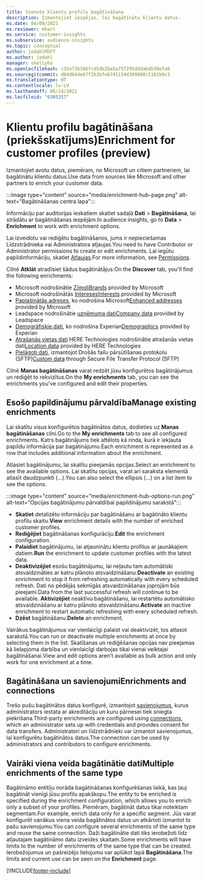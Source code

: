 ```yaml
---
title: Vienoto klientu profilu bagātināšana
description: Izmantojiet iespējas, lai bagātinātu klientu datus.
ms.date: 04/09/2021
ms.reviewer: mhart
ms.service: customer-insights
ms.subservice: audience-insights
ms.topic: conceptual
author: jodahlMSFT
ms.author: jodahl
manager: shellyha
ms.openlocfilehash: c35e73b366fcd5db2ba5a757295ddda6db30efa0
ms.sourcegitcommit: d84d664e67f263bfeb741154d309088c5101b9c3
ms.translationtype: HT
ms.contentlocale: lv-LV
ms.lasthandoff: 06/24/2021
ms.locfileid: "6305257"
---
```

# <a name="enrichment-for-customer-profiles-preview"></a><span data-ttu-id="44842-103">Klientu profilu bagātināšana (priekšskatījums)</span><span class="sxs-lookup"><span data-stu-id="44842-103">Enrichment for customer profiles (preview)</span></span>

<span data-ttu-id="44842-104">Izmantojiet avotu datus, piemēram, no Microsoft un citiem partneriem, lai bagātinātu klientu datus.</span><span class="sxs-lookup"><span data-stu-id="44842-104">Use data from sources like Microsoft and other partners to enrich your customer data.</span></span>

:::image type="content" source="media/enrichment-hub-page.png" alt-text="Bagātināšanas centra lapa":::

<span data-ttu-id="44842-106">Informāciju par auditorijas ieskatiem skatiet sadaļā **Dati** > **Bagātināšana**, lai strādātu ar bagātināšanas iespējām.</span><span class="sxs-lookup"><span data-stu-id="44842-106">In audience insights, go to **Data** > **Enrichment** to work with enrichment options.</span></span>  

<span data-ttu-id="44842-107">Lai izveidotu vai rediģētu bagātināšanos, jums ir nepieciešamas Līdzstrādnieka vai Administratora atļaujas.</span><span class="sxs-lookup"><span data-stu-id="44842-107">You need to have Contributor or Administrator permissions to create or edit enrichments.</span></span> <span data-ttu-id="44842-108">Lai iegūtu papildinformāciju, skatiet [Atļaujas](permissions.md).</span><span class="sxs-lookup"><span data-stu-id="44842-108">For more information, see [Permissions](permissions.md).</span></span>

<span data-ttu-id="44842-109">Cilnē **Atklāt** atradīsiet šādus bagātinātājus:</span><span class="sxs-lookup"><span data-stu-id="44842-109">On the **Discover** tab, you'll find the following enrichments:</span></span>

- <span data-ttu-id="44842-110">Microsoft nodrošinātie [Zīmoli](enrichment-microsoft.md)</span><span class="sxs-lookup"><span data-stu-id="44842-110">[Brands](enrichment-microsoft.md) provided by Microsoft</span></span>
- <span data-ttu-id="44842-111">Microsoft nodrošinātās [Intereses](enrichment-microsoft.md)</span><span class="sxs-lookup"><span data-stu-id="44842-111">[Interests](enrichment-microsoft.md) provided by Microsoft</span></span>
- <span data-ttu-id="44842-112">[Paplašinātās adreses](enrichment-enhanced-addresses.md), ko nodrošina Microsoft</span><span class="sxs-lookup"><span data-stu-id="44842-112">[Enhanced addresses](enrichment-enhanced-addresses.md) provided by Microsoft</span></span>
- <span data-ttu-id="44842-113">Leadspace nodrošinātie [uzņēmuma dati](enrichment-leadspace.md)</span><span class="sxs-lookup"><span data-stu-id="44842-113">[Company data](enrichment-leadspace.md) provided by Leadspace</span></span>
- <span data-ttu-id="44842-114">[Demogrāfiskie dati](enrichment-experian.md), ko nodrošina Experian</span><span class="sxs-lookup"><span data-stu-id="44842-114">[Demographics](enrichment-experian.md) provided by Experian</span></span>
- <span data-ttu-id="44842-115">[Atrašanās vietas dati](enrichment-here.md) HERE Technologies nodrošinātie atrašanās vietas dati</span><span class="sxs-lookup"><span data-stu-id="44842-115">[Location data](enrichment-here.md) provided by HERE Technologies</span></span>
- <span data-ttu-id="44842-116">[Pielāgoti dati](enrichment-SFTP-custom-import.md), izmantojot Drošās failu pārsūtīšanas protokolu (SFTP)</span><span class="sxs-lookup"><span data-stu-id="44842-116">[Custom data](enrichment-SFTP-custom-import.md) through Secure File Transfer Protocol (SFTP)</span></span>

<span data-ttu-id="44842-117">Cilnē **Manas bagātināšanas** varat redzēt jūsu konfigurētos bagātinājumus un rediģēt to rekvizītus.</span><span class="sxs-lookup"><span data-stu-id="44842-117">On the **My enrichments** tab, you can see the enrichments you've configured and edit their properties.</span></span>

## <a name="manage-existing-enrichments"></a><span data-ttu-id="44842-118">Esošo papildinājumu pārvaldība</span><span class="sxs-lookup"><span data-stu-id="44842-118">Manage existing enrichments</span></span>

<span data-ttu-id="44842-119">Lai skatītu visus konfigurētos bagātinātos datus, dodieties uz **Manas bagātināšanas** cilni.</span><span class="sxs-lookup"><span data-stu-id="44842-119">Go to the **My enrichments** tab to see all configured enrichments.</span></span> <span data-ttu-id="44842-120">Katrs bagātinājums tiek attēlots kā rinda, kurā ir iekļauta papildu informācija par bagātinājumu.</span><span class="sxs-lookup"><span data-stu-id="44842-120">Each enrichment is represented as a row that includes additional information about the enrichment.</span></span>

<span data-ttu-id="44842-121">Atlasiet bagātinājumu, lai skatītu pieejamās opcijas.</span><span class="sxs-lookup"><span data-stu-id="44842-121">Select an enrichment to see the available options.</span></span> <span data-ttu-id="44842-122">Lai skatītu opcijas, varat arī saraksta elementā atlasīt daudzpunkti (...).</span><span class="sxs-lookup"><span data-stu-id="44842-122">You can also select the ellipsis (...) on a list item to see the options.</span></span>

:::image type="content" source="media/enrichment-hub-options-run.png" alt-text="Opcijas bagātinājumu pārvaldībai papildinājumu sarakstā":::

- <span data-ttu-id="44842-124">**Skatiet** detalizēto informāciju par bagātināšanu ar bagātināto klientu profilu skaitu.</span><span class="sxs-lookup"><span data-stu-id="44842-124">**View** enrichment details with the number of enriched customer profiles.</span></span>
- <span data-ttu-id="44842-125">**Rediģējiet** bagātināšanas konfigurāciju.</span><span class="sxs-lookup"><span data-stu-id="44842-125">**Edit** the enrichment configuration.</span></span>
- <span data-ttu-id="44842-126">**Palaidiet** bagātinājumu, lai atjauninātu klientu profilus ar jaunākajiem datiem.</span><span class="sxs-lookup"><span data-stu-id="44842-126">**Run** the enrichment to update customer profiles with the latest data.</span></span>
- <span data-ttu-id="44842-127">**Deaktivizējiet** esošu bagātinājumu, lai neļautu tam automātiski atsvaidzināties ar katru plānoto atsvaidzināšanu.</span><span class="sxs-lookup"><span data-stu-id="44842-127">**Deactivate** an existing enrichment to stop it from refreshing automatically with every scheduled refresh.</span></span> <span data-ttu-id="44842-128">Dati no pēdējās sekmīgās atsvaidzināšanas joprojām būs pieejami.</span><span class="sxs-lookup"><span data-stu-id="44842-128">Data from the last successful refresh will continue to be available.</span></span> <span data-ttu-id="44842-129">**Aktivizējiet** neaktīvu bagātināšanu, lai restartētu automātisko atsvaidzināšanu ar katru plānoto atsvaidzināšanu.</span><span class="sxs-lookup"><span data-stu-id="44842-129">**Activate** an inactive enrichment to restart automatic refreshing with every scheduled refresh.</span></span>
- <span data-ttu-id="44842-130">**Dzēst** bagātināšanu.</span><span class="sxs-lookup"><span data-stu-id="44842-130">**Delete** an enrichment.</span></span>

<span data-ttu-id="44842-131">Vairākus bagātinājumus var vienlaicīgi palaist vai deaktivizēt, tos atlasot sarakstā.</span><span class="sxs-lookup"><span data-stu-id="44842-131">You can run or deactivate multiple enrichments at once by selecting them in the list.</span></span> <span data-ttu-id="44842-132">Skatīšanas un rediģēšanas opcijas nav pieejamas kā lielapjoma darbība un vienlaicīgi darbojas tikai vienai veiktajai bagātināšanai.</span><span class="sxs-lookup"><span data-stu-id="44842-132">View and edit options aren't available as bulk action and only work for one enrichment at a time.</span></span>

## <a name="enrichments-and-connections"></a><span data-ttu-id="44842-133">Bagātināšana un savienojumi</span><span class="sxs-lookup"><span data-stu-id="44842-133">Enrichments and connections</span></span>

<span data-ttu-id="44842-134">Trešo pušu bagātinātos datus konfigurē, izmantojot [savienojumus](connections.md), kurus administrators iestata ar akreditāciju un kuru pārnesei tiek sniegta piekrišana.</span><span class="sxs-lookup"><span data-stu-id="44842-134">Third-party enrichments are configured using [connections](connections.md), which an administrator sets up with credentials and provides consent for data transfers.</span></span> <span data-ttu-id="44842-135">Administratori un līdzstrādnieki var izmantot savienojumus, lai konfigurētu bagātinātos datus.</span><span class="sxs-lookup"><span data-stu-id="44842-135">The connection can be used by administrators and contributors to configure enrichments.</span></span>  

## <a name="multiple-enrichments-of-the-same-type"></a><span data-ttu-id="44842-136">Vairāki viena veida bagātinātie dati</span><span class="sxs-lookup"><span data-stu-id="44842-136">Multiple enrichments of the same type</span></span>

<span data-ttu-id="44842-137">Bagātināmo entitīju norāda bagātināšanas konfigurēšanas laikā, kas ļauj bagātināt vienīgi jūsu profilu apakškopu.</span><span class="sxs-lookup"><span data-stu-id="44842-137">The entity to be enriched is specified during the enrichment configuration, which allows you to enrich only a subset of your profiles.</span></span> <span data-ttu-id="44842-138">Piemēram, bagātināt datus tikai noteiktam segmentam.</span><span class="sxs-lookup"><span data-stu-id="44842-138">For example, enrich data only for a specific segment.</span></span> <span data-ttu-id="44842-139">Jūs varat konfigurēt vairākus viena veida bagātinātos datus un atkārtoti izmantot to pašu savienojumu.</span><span class="sxs-lookup"><span data-stu-id="44842-139">You can configure several enrichments of the same type and reuse the same connection.</span></span> <span data-ttu-id="44842-140">Daži bagātinātie dati tiks ierobežoti līdz atļautajam bagātināmo datu izveides skaitam.</span><span class="sxs-lookup"><span data-stu-id="44842-140">Some enrichments will have limits to the number of enrichments of the same type that can be created.</span></span> <span data-ttu-id="44842-141">Ierobežojumus un pašreizējo lietojumu var aplūkot lapā **Bagātināšana**.</span><span class="sxs-lookup"><span data-stu-id="44842-141">The limits and current use can be seen on the **Enrichment** page.</span></span>

[!INCLUDE[footer-include](../includes/footer-banner.md)]
